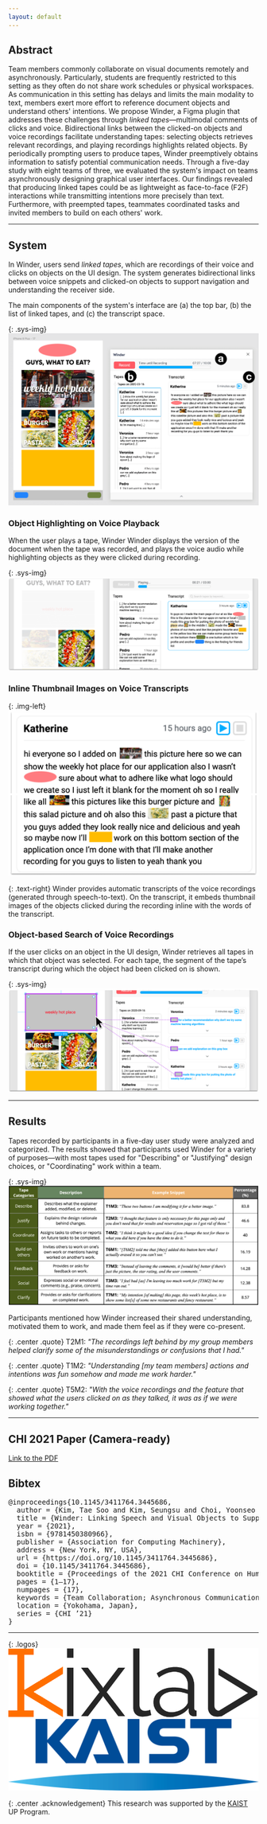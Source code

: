 ```yaml
---
layout: default
---
```


## Abstract

Team members commonly collaborate on visual documents remotely and asynchronously. Particularly, students are frequently restricted to this setting as they often do not share work schedules or physical workspaces. As communication in this setting has delays and limits the main modality to text, members exert more effort to reference document objects and understand others' intentions. We propose <span style="color:{{site.syscolor}}">Winder</span>, a Figma plugin that addresses these challenges through *linked tapes*&mdash;multimodal comments of clicks and voice. Bidirectional links between the clicked-on objects and voice recordings facilitate understanding tapes: selecting objects retrieves relevant recordings, and playing recordings highlights related objects. By periodically prompting users to produce tapes, <span style="color:{{site.syscolor}}">Winder</span> preemptively obtains information to satisfy potential communication needs. Through a five-day study with eight teams of three, we evaluated the system's impact on teams asynchronously designing graphical user interfaces. Our findings revealed that producing linked tapes could be as lightweight as face-to-face (F2F) interactions while transmitting intentions more precisely than text. Furthermore, with preempted tapes, teammates coordinated tasks and invited members to build on each others' work.

------

## System

In <span style="color:{{site.syscolor}}">Winder</span>, users send *linked tapes*, which are recordings of their voice and clicks on objects on the UI design. The system generates bidirectional links between voice snippets and clicked-on objects to support navigation and understanding the receiver side.

The main components of the system's interface are (a) the top bar, (b) the list of linked tapes, and (c) the transcript space.

{: .sys-img}
![Winder next to the design for a screen of a mobile application](/assets/img/winder_main.png)

### Object Highlighting on Voice Playback

When the user plays a tape, <span style="color:{{site.syscolor}}">Winder</span> Winder displays the version of the document when the tape was recorded, and plays the voice audio while highlighting objects as they were clicked during recording.

{: .sys-img}
![An image of a salad in the UI design is highlighted while a recording appears to be playing in Winder.](/assets/img/winder_highlight.png)

### Inline Thumbnail Images on Voice Transcripts

{: .img-left}
![A transcript of a voice recording is shown with inline thumbnail images of UI design objects.](/assets/img/winder_transcript.png)

{: .text-right}
<span style="color:{{site.syscolor}}">Winder</span> provides automatic transcripts of the voice recordings (generated through speech-to-text). On the transcript, it embeds thumbnail images of the objects clicked during the recording inline with the words of the transcript.

### Object-based Search of Voice Recordings

If the user clicks on an object in the UI design, <span style="color:{{site.syscolor}}">Winder</span> retrieves all tapes in which that object was selected. For each tape, the segment of the tape’s transcript during which the object had been clicked on is shown.

{: .sys-img}
![A gray rectangle is clicked in the UI design. In Winder, a list of tapes shows a short snippets from transcripts and thumbnails of the gray rectangle.](/assets/img/winder_search.png)

------

## Results

Tapes recorded by participants in a five-day user study were analyzed and categorized. The results showed that participants used <span style="color:{{site.syscolor}}">Winder</span> for a variety of purposes&mdash;with most tapes used for "Describing" or "Justifying" design choices, or "Coordinating" work within a team.

{: .sys-img}
![Table showing descriptions and example snippets of each tape category. Additionally, the table shows the perentage of tapes that fit into that category.](/assets/img/results_type.png)

Participants mentioned how <span style="color:{{site.syscolor}}">Winder</span> increased their shared understanding, motivated them to work, and made them feel as if they were co-present.

{: .center .quote}
T2M1: *"The recordings left behind by my group members helped clarify some of the misunderstandings or confusions that I had."*

{: .center .quote}
T1M2: *"Understanding [my team members] actions and intentions was fun somehow and made me work harder."*

{: .center .quote}
T5M2: *"With the voice recordings and the feature that showed what the users clicked on as they talked, it was as if we were working together."*


------

## CHI 2021 Paper (Camera-ready)

[Link to the PDF][1]

## Bibtex
<pre>
@inproceedings{10.1145/3411764.3445686,
  author = {Kim, Tae Soo and Kim, Seungsu and Choi, Yoonseo and Kim, Juho},
  title = {Winder: Linking Speech and Visual Objects to Support Communication in Asynchronous Collaboration},
  year = {2021},
  isbn = {9781450380966},
  publisher = {Association for Computing Machinery},
  address = {New York, NY, USA},
  url = {https://doi.org/10.1145/3411764.3445686},
  doi = {10.1145/3411764.3445686},
  booktitle = {Proceedings of the 2021 CHI Conference on Human Factors in Computing Systems},
  pages = {1–17},
  numpages = {17},
  keywords = {Team Collaboration; Asynchronous Communication; Speech; Voice; Multimodal Input; Visual Document; User Interface Design},
  location = {Yokohama, Japan},
  series = {CHI ’21}
}
</pre>

------

{: .logos}
[![Logo of KIXLAB](/assets/img/kixlab_logo.png)](https://kixlab.org)
[![Logo of KAIST](/assets/img/kaist_logo.png)](https://kaist.ac.kr)

{: .center .acknowledgement}
This research was supported by the [KAIST](https://kaist.ac.kr) UP Program.


[1]:{{site.url}}/papers/CHI2021___Winder___CameraReady.pdf
